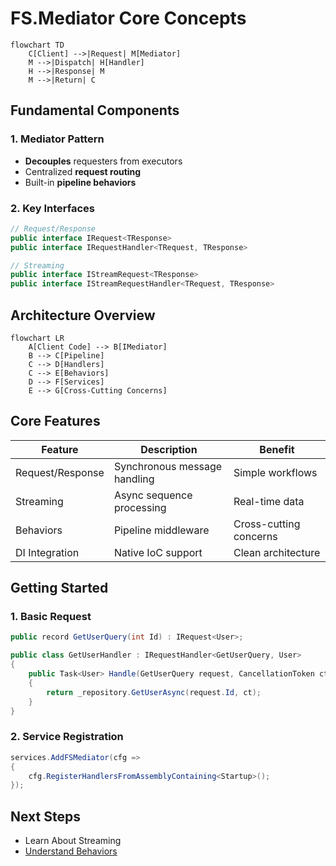 # FS.Mediator Core Concepts

```mermaid
flowchart TD
    C[Client] -->|Request| M[Mediator]
    M -->|Dispatch| H[Handler]
    H -->|Response| M
    M -->|Return| C
```

## Fundamental Components

### 1. Mediator Pattern
- **Decouples** requesters from executors
- Centralized **request routing**
- Built-in **pipeline behaviors**

### 2. Key Interfaces
```csharp
// Request/Response
public interface IRequest<TResponse>
public interface IRequestHandler<TRequest, TResponse>

// Streaming
public interface IStreamRequest<TResponse>
public interface IStreamRequestHandler<TRequest, TResponse>
```

## Architecture Overview

```mermaid
flowchart LR
    A[Client Code] --> B[IMediator]
    B --> C[Pipeline]
    C --> D[Handlers]
    C --> E[Behaviors]
    D --> F[Services]
    E --> G[Cross-Cutting Concerns]
```

## Core Features

| Feature | Description | Benefit |
|---------|-------------|---------|
| Request/Response | Synchronous message handling | Simple workflows |
| Streaming | Async sequence processing | Real-time data |
| Behaviors | Pipeline middleware | Cross-cutting concerns |
| DI Integration | Native IoC support | Clean architecture |

## Getting Started

### 1. Basic Request
```csharp
public record GetUserQuery(int Id) : IRequest<User>;

public class GetUserHandler : IRequestHandler<GetUserQuery, User>
{
    public Task<User> Handle(GetUserQuery request, CancellationToken ct)
    {
        return _repository.GetUserAsync(request.Id, ct);
    }
}
```

### 2. Service Registration
```csharp
services.AddFSMediator(cfg => 
{
    cfg.RegisterHandlersFromAssemblyContaining<Startup>();
});
```

## Next Steps

- Learn About Streaming
- [Understand Behaviors](../configuration/behaviors.md)
